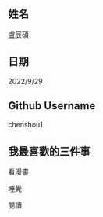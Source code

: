 姓名
----
盧辰碩

日期
----
2022/9/29

Github Username
---------------
chenshou1

我最喜歡的三件事
---------------
看漫畫

睡覺

閱讀
